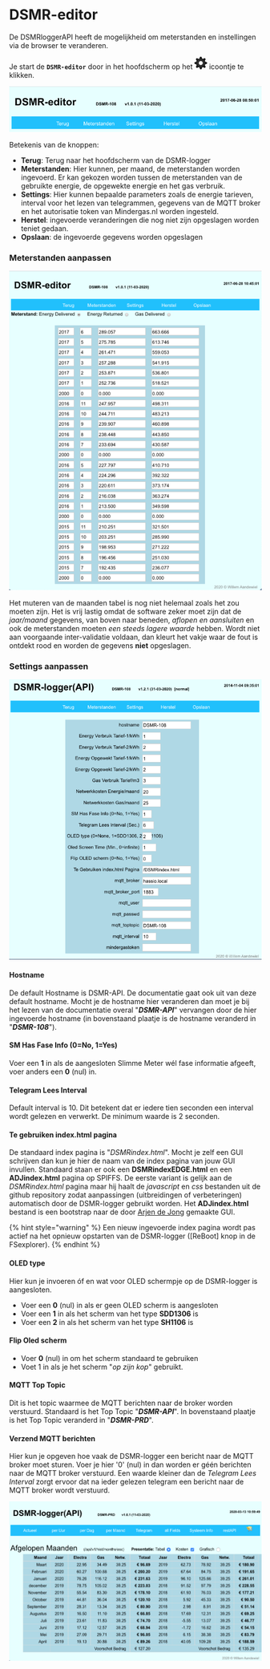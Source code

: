 # DSMR-editor

De DSMRloggerAPI heeft de mogelijkheid om meterstanden en instellingen via de browser te veranderen.

Je start de **`DSMR-editor`** door in het hoofdscherm op het ![](.gitbook/assets/settings.png) icoontje te klikken.

![](.gitbook/assets/settingseditorstart.png)

Betekenis van de knoppen:

* **Terug**: Terug naar het hoofdscherm van de DSMR-logger
* **Meterstanden**: Hier kunnen, per maand, de meterstanden worden ingevoerd. Er kan gekozen worden tussen de meterstanden van de gebruikte energie, de opgewekte energie en het gas verbruik.
* **Settings**: Hier kunnen bepaalde parameters zoals de energie tarieven, interval voor het lezen van telegrammen, gegevens van de MQTT broker en het autorisatie token van Mindergas.nl worden ingesteld.
* **Herstel**: ingevoerde veranderingen die nog niet zijn opgeslagen worden teniet gedaan.
* **Opslaan**: de ingevoerde gegevens worden opgeslagen

### Meterstanden aanpassen

![Edit Maanden tabel](.gitbook/assets/editdata.png)

Het muteren van de maanden tabel is nog niet helemaal zoals het zou moeten zijn. Het is vrij lastig omdat de software zeker moet zijn dat de _jaar/maand_ gegevens, van boven naar beneden, _aflopen en aansluiten_ en ook de meterstanden moeten _een steeds lagere waarde_ hebben. Wordt niet aan voorgaande inter-validatie voldaan, dan kleurt het vakje waar de fout is ontdekt rood en worden de gegevens **niet** opgeslagen.

### Settings aanpassen

![Edit Settings](.gitbook/assets/editsettings.png)



#### Hostname

De default Hostname is DSMR-API. De documentatie gaat ook uit van deze default hostname. Mocht je de hostname hier veranderen dan moet je bij het lezen van de documentatie overal "_**DSMR-API**_" vervangen door de hier ingevoerde hostname \(in bovenstaand plaatje is de hostname veranderd in "_**DSMR-108**_"\).

#### SM Has Fase Info \(0=No, 1=Yes\)

Voer een **1** in als de aangesloten Slimme Meter wél fase informatie afgeeft, voer anders een **0** \(nul\) in.

#### Telegram Lees Interval

Default interval is 10. Dit betekent dat er iedere tien seconden een interval wordt gelezen en verwerkt. De minimum waarde is 2 seconden.

#### Te gebruiken index.html pagina

De standaard index pagina is "_DSMRindex.html_". Mocht je zelf een GUI schrijven dan kun je hier de naam van de index pagina van jouw GUI invullen. Standaard staan er ook een **DSMRindexEDGE.html** en een **ADJindex.html** pagina op SPIFFS. De eerste variant is gelijk aan de _DSMRindex.html_ pagina maar hij haalt de _javascript_ en _css_ bestanden uit de github repository zodat aanpassingen \(uitbreidingen of verbeteringen\) automatisch door de DSMR-logger gebruikt worden. Het **ADJindex.html** bestand is een bootstrap naar de door [Arjen de Jong](https://github.com/arjendejong12/DSMRloggerGUI) gemaakte GUI.

{% hint style="warning" %}
Een nieuw ingevoerde index pagina wordt pas actief na het opnieuw opstarten van de DSMR-logger \(\[ReBoot\] knop in de FSexplorer\).
{% endhint %}

#### OLED type

Hier kun je invoeren óf en wat voor OLED schermpje op de DSMR-logger is aangesloten.

* Voer een **0** \(nul\) in als er geen OLED scherm is aangesloten
* Voer een **1** in als het scherm van het type **SDD1306** is
* Voer een **2** in als het scherm van het type **SH1106** is

#### Flip Oled scherm

* Voer **0** \(nul\) in om het scherm standaard te gebruiken
* Voet 1 in als je het scherm "_op zijn kop_" gebruikt.

#### MQTT Top Topic

Dit is het topic waarmee de MQTT berichten naar de broker worden verstuurd. Standaard is het Top Topic "_**DSMR-API**_". In bovenstaand plaatje is het Top Topic veranderd in "_**DSMR-PRD**_".

#### Verzend MQTT berichten

Hier kun je opgeven hoe vaak de DSMR-logger een bericht naar de MQTT broker moet sturen. Voer je hier '0' \(nul\) in dan worden er géén berichten naar de MQTT broker verstuurd. Een waarde kleiner dan de _Telegram Lees Interval_ zorgt ervoor dat na ieder gelezen telegram een bericht naar de MQTT broker wordt verstuurd.

![](.gitbook/assets/dsmr_api_kosten.png)

